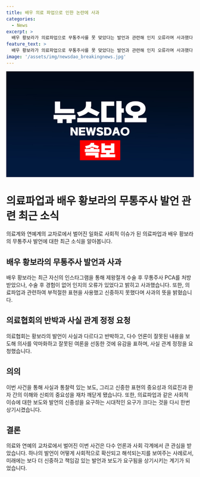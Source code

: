 ```yaml
---
title: 배우 의료 파업으로 인한 논란에 사과
categories:
  - News
excerpt: >
  배우 황보라가 의료파업으로 무통주사를 못 맞았다는 발언과 관련해 인지 오류라며 사과했다. 그러나 의료협회는 이를 반박하며 사실과 다르다고 주장했다. 의협은 언론이 잘못된 내용을 토대로 의사를 악마화하고 잘못된 여론을 선동한 것에 유감을 표했다. 황보라는 미스테리드라마 악의 꽃에 출연하며 활약 중이며, 이번 논란으로 큰 충격을 받고 있음을 알려진 바 있다.
feature_text: >
  배우 황보라가 의료파업으로 무통주사를 못 맞았다는 발언과 관련해 인지 오류라며 사과했다. 그러나 의료협회는 이를 반박하며 사실과 다르다고 주장했다. 의협은 언론이 잘못된 내용을 토대로 의사를 악마화하고 잘못된 여론을 선동한 것에 유감을 표했다. 황보라는 미스테리드라마 악의 꽃에 출연하며 활약 중이며, 이번 논란으로 큰 충격을 받고 있음을 알려진 바 있다.
image: '/assets/img/newsdao_breakingnews.jpg'
---
```


<p><img src="/assets/img/newsdao_breakingnews.jpg" alt="firstkoreanews 속보" /></p>

<h1>의료파업과 배우 황보라의 무통주사 발언 관련 최근 소식</h1>

<p data-ke-size="size16">의료계와 연예계의 교차로에서 벌어진 일화로 사회적 이슈가 된 의료파업과 배우 황보라의 무통주사 발언에 대한 최근 소식을 알아봅니다.</p>

<h2>배우 황보라의 무통주사 발언과 사과</h2>

<p>배우 황보라는 최근 자신의 인스타그램을 통해 제왕절개 수술 후 무통주사 PCA를 처방받았으나, 수술 후 경험이 없어 인지의 오류가 있었다고 밝히고 사과했습니다. 또한, 의료파업과 관련하여 부적절한 표현을 사용했고 신중하지 못했다며 사과의 뜻을 밝혔습니다.</p>

<h2>의료협회의 반박과 사실 관계 정정 요청</h2>

<p>의료협회는 황보라의 발언이 사실과 다르다고 반박하고, 다수 언론이 잘못된 내용을 보도해 의사를 악마화하고 잘못된 여론을 선동한 것에 유감을 표하며, 사실 관계 정정을 요청했습니다.</p>

<h2>의의</h2>

<p>이번 사건을 통해 사실과 통찰력 있는 보도, 그리고 신중한 표현의 중요성과 의료진과 환자 간의 이해와 신뢰의 중요성을 재차 깨닫게 됐습니다. 또한, 의료파업과 같은 사회적 이슈에 대한 보도와 발언의 신중성을 요구하는 시대적인 요구가 크다는 것을 다시 한번 상기시켰습니다.</p>

<h2>결론</h2>

<p>의료와 연예의 교차로에서 벌어진 이번 사건은 다수 언론과 사회 각계에서 큰 관심을 받았습니다. 하나의 발언이 어떻게 사회적으로 확산되고 해석되는지를 보여주는 사례로서, 미래에는 보다 더 신중하고 책임감 있는 발언과 보도가 요구됨을 상기시키는 계기가 되었습니다.</p>

